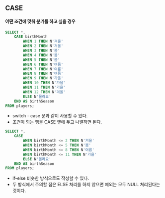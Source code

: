 ## CASE
#### 어떤 조건에 맞춰 분기를 하고 싶을 경우

```sql
SELECT *, 
	CASE birthMonth
		WHEN 1 THEN N'겨울'
		WHEN 2 THEN N'겨울'
		WHEN 3 THEN N'봄'
		WHEN 4 THEN N'봄'
		WHEN 5 THEN N'봄'
		WHEN 6 THEN N'여름'
		WHEN 7 THEN N'여름'
		WHEN 8 THEN N'여름'
		WHEN 9 THEN N'가을'
		WHEN 10 THEN N'가을'
		WHEN 11 THEN N'가을'
		WHEN 12 THEN N'겨울'
		ELSE N'몰라요'
	END AS birthSeason 
FROM players;
```
- switch - case 문과 같이 사용할 수 있다.
- 조건이 되는 행을 CASE 옆에 두고 나열하면 된다.

```sql
SELECT *, 
	CASE 
		WHEN birthMonth <= 2 THEN N'겨울'
		WHEN birthMonth <= 5 THEN N'봄'
		WHEN birthMonth <= 8 THEN N'여름'
		WHEN birthMonth <= 11 THEN N'가을'
		ELSE N'몰라요'
	END AS birthSeason 
FROM players;
```
- if-else 비슷한 방식으로도 작성할 수 있다.
- 두 방식에서 주의할 점은 ELSE 처리를 하지 않으면 예외는 모두 NULL 처리된다는 것이다.
